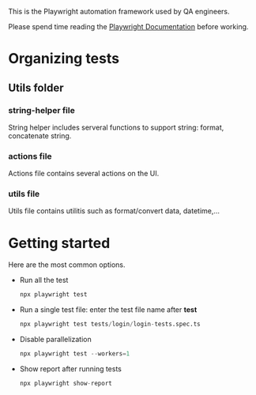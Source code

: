 This is the Playwright automation framework used by QA engineers.

Please spend time reading the [Playwright Documentation](https://playwright.dev/docs/intro) before working.
# Organizing tests
## Utils folder
### string-helper file
String helper includes serveral functions to support string: format, concatenate string.

### actions file
Actions file contains several actions on the UI.

### utils file
Utils file contains utilitis such as format/convert data, datetime,...

# Getting started

Here are the most common options.
- Run all the test
    ```python
    npx playwright test
    ```
- Run a single test file: enter the test file name after **test**
    ```python
    npx playwright test tests/login/login-tests.spec.ts
    ```
- Disable parallelization
    ```python
    npx playwright test --workers=1
    ```
- Show report after running tests
    ```python
    npx playwright show-report
    ```